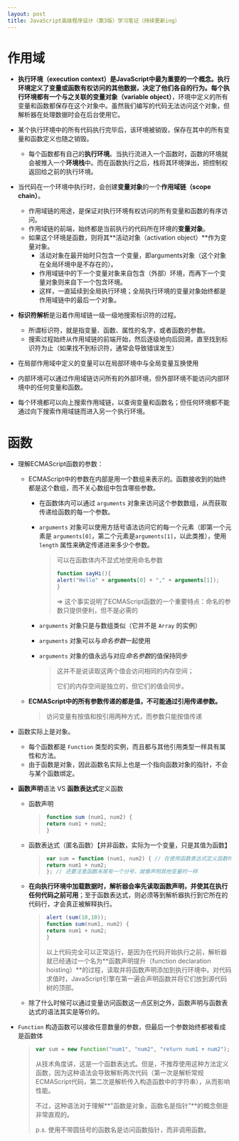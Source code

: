 ```yaml
---
layout: post
title: JavaScript高级程序设计（第3版）学习笔记（持续更新ing）
---
```




# 作用域

- **执行环境（execution context）**是JavaScript中最为重要的一个概念。执行环境定义了变量或函数有权访问的其他数据，决定了他们各自的行为。每个执行环境都有一个与之关联的**变量对象（variable object）**，环境中定义的所有变量和函数都保存在这个对象中。虽然我们编写的代码无法访问这个对象，但解析器在处理数据时会在后台使用它。
- 某个执行环境中的所有代码执行完毕后，该环境被销毁，保存在其中的所有变量和函数定义也随之销毁。
  - 每个函数都有自己的**执行环境**。当执行流进入一个函数时，函数的环境就会被推入一个**环境栈**中。而在函数执行之后，栈将其环境弹出，把控制权返回给之前的执行环境。
- 当代码在一个环境中执行时，会创建**变量对象**的一个**作用域链（scope chain）**。
  - 作用域链的用途，是保证对执行环境有权访问的所有变量和函数的有序访问。
  - 作用域链的前端，始终都是当前执行的代码所在环境的**变量对象**。
  - 如果这个环境是函数，则将其**活动对象（activation object）**作为变量对象。
    - 活动对象在最开始时只包含一个变量，即arguments对象（这个对象在全局环境中是不存在的）。
    - 作用域链中的下一个变量对象来自包含（外部）环境，而再下一个变量对象则来自下一个包含环境。
    - 这样，一直延续到全局执行环境；全局执行环境的变量对象始终都是作用域链中的最后一个对象。
- **标识符解析**是沿着作用域链一级一级地搜索标识符的过程。
  - 所谓标识符，就是指变量、函数、属性的名字，或者函数的参数。
  - 搜索过程始终从作用域链的前端开始，然后逐级地向后回溯，直至找到标识符为止（如果找不到标识符，通常会导致错误发生）



- 在局部作用域中定义的变量可以在局部环境中与全局变量互换使用
- 内部环境可以通过作用域链访问所有的外部环境，但外部环境不能访问内部环境中的任何变量和函数。
- 每个环境都可以向上搜索作用域链，以查询变量和函数名；但任何环境都不能通过向下搜索作用域链而进入另一个执行环境。




# 函数

- 理解ECMAScript函数的参数：

  - ECMAScript中的参数在内部是用一个数组来表示的。函数接收到的始终都是这个数组，而不关心数组中包含哪些参数。

    - 在函数体内可以通过 `arguments` 对象来访问这个参数数组，从而获取传递给函数的每一个参数。

    - `arguments` 对象可以使用方括号语法访问它的每一个元素（即第一个元素是 `arguments[0]`，第二个元素是`arguments[1]`，以此类推），使用 `length` 属性来确定传递进来多少个参数。

      > 可以在函数体内不显式地使用命名参数
      >
      > ```javascript
      > function sayHi(){
      > alert("Hello" + arguments[0] + "," + arguments[1]);
      > }
      > ```
      >
      > => 这个事实说明了ECMAScript函数的一个重要特点：命名的参数只提供便利，但不是必需的

    - `arguments` 对象只是与数组类似（它并不是 `Array` 的实例）

    - `arguments` 对象可以与*命名参数*一起使用

    - `arguments` 对象的值永远与对应*命名参数*的值保持同步

      > 这并不是说读取这两个值会访问相同的内存空间；
      >
      > 它们的内存空间是独立的，但它们的值会同步。

  - **ECMAScript中的所有参数传递的都是值，不可能通过引用传递参数。**

    > 访问变量有按值和按引用两种方式，而参数只能按值传递

- 函数实际上是对象。

  - 每个函数都是 `Function` 类型的实例，而且都与其他引用类型一样具有属性和方法。
  - 由于函数是对象，因此函数名实际上也是一个指向函数对象的指针，不会与某个函数绑定。

- **函数声明**语法 VS **函数表达式**定义函数

  - 函数声明

    > ```javascript
    > function sum (num1, num2) {
    > return num1 + num2;
    > }
    > ```

  - 函数表达式（匿名函数）【并非函数，实际为一个变量，只是其值为函数】

    > ```javascript
    > var sum = function (num1, num2) { // 在使用函数表达式定义函数时，没有必要使用函数名，通过变量即可以引用函数；
    > return num1 + num2;
    > }; // 还要注意函数末尾有一个分号，就像声明其他变量时一样
    > ```

  - **在向执行环境中加载数据时，解析器会率先读取函数声明，并使其在执行任何代码之前可用**；至于函数表达式，则必须等到解析器执行到它所在的代码行，才会真正被解释执行。

    > ```javascript
    > alert (sum(10,10));
    > function sum(num1, num2) {
    > return num1 + num2;
    > }
    > ```
    >
    > 以上代码完全可以正常运行，是因为在代码开始执行之前，解析器就已经通过一个名为**函数声明提升（function declaration hoisting）**的过程，读取并将函数声明添加到执行环境中。对代码求值时，JavaScript引擎在第一遍会声明函数并将它们放到源代码树的顶部。

  - 除了什么时候可以通过变量访问函数这一点区别之外，函数声明与函数表达式的语法其实是等价的。

- `Function` 构造函数可以接收任意数量的参数，但最后一个参数始终都被看成是函数体

  > ```javascript
  > var sum = new Function("num1", "num2", "return num1 + num2"); // 不推荐
  > ```
  >
  > 从技术角度讲，这是一个函数表达式。但是，不推荐使用这种方法定义函数，因为这种语法会导致解析两次代码（第一次是解析常规ECMAScript代码，第二次是解析传入构造函数中的字符串），从而影响性能。
  >
  > 不过，这种语法对于理解**"函数是对象，函数名是指针"**的概念倒是非常直观的。
  >
  > p.s. 使用不带圆括号的函数名是访问函数指针，而非调用函数。